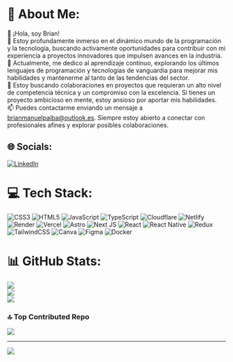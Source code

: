 # 💫 About Me:
👋 ¡Hola, soy Brian!<br>👀 Estoy profundamente inmerso en el dinámico mundo de la programación y la tecnología, buscando activamente oportunidades para contribuir con mi experiencia a proyectos innovadores que impulsen avances en la industria.<br>🌱 Actualmente, me dedico al aprendizaje continuo, explorando los últimos lenguajes de programación y tecnologías de vanguardia para mejorar mis habilidades y mantenerme al tanto de las tendencias del sector.<br>💞️ Estoy buscando colaboraciones en proyectos que requieran un alto nivel de competencia técnica y un compromiso con la excelencia. Si tienes un proyecto ambicioso en mente, estoy ansioso por aportar mis habilidades.<br>📫 Puedes contactarme enviando un mensaje a brianmanuelpaiba@outlook.es. Siempre estoy abierto a conectar con profesionales afines y explorar posibles colaboraciones.


## 🌐 Socials:
[![LinkedIn](https://img.shields.io/badge/LinkedIn-%230077B5.svg?logo=linkedin&logoColor=white)](https://linkedin.com/in/brian-m-paiba) 

# 💻 Tech Stack:
![CSS3](https://img.shields.io/badge/css3-%231572B6.svg?style=flat&logo=css3&logoColor=white) ![HTML5](https://img.shields.io/badge/html5-%23E34F26.svg?style=flat&logo=html5&logoColor=white) ![JavaScript](https://img.shields.io/badge/javascript-%23323330.svg?style=flat&logo=javascript&logoColor=%23F7DF1E) ![TypeScript](https://img.shields.io/badge/typescript-%23007ACC.svg?style=flat&logo=typescript&logoColor=white) ![Cloudflare](https://img.shields.io/badge/Cloudflare-F38020?style=flat&logo=Cloudflare&logoColor=white) ![Netlify](https://img.shields.io/badge/netlify-%23000000.svg?style=flat&logo=netlify&logoColor=#00C7B7) ![Render](https://img.shields.io/badge/Render-%46E3B7.svg?style=flat&logo=render&logoColor=white) ![Vercel](https://img.shields.io/badge/vercel-%23000000.svg?style=flat&logo=vercel&logoColor=white) ![Astro](https://img.shields.io/badge/astro-%232C2052.svg?style=flat&logo=astro&logoColor=white) ![Next JS](https://img.shields.io/badge/Next-black?style=flat&logo=next.js&logoColor=white) ![React](https://img.shields.io/badge/react-%2320232a.svg?style=flat&logo=react&logoColor=%2361DAFB) ![React Native](https://img.shields.io/badge/react_native-%2320232a.svg?style=flat&logo=react&logoColor=%2361DAFB) ![Redux](https://img.shields.io/badge/redux-%23593d88.svg?style=flat&logo=redux&logoColor=white) ![TailwindCSS](https://img.shields.io/badge/tailwindcss-%2338B2AC.svg?style=flat&logo=tailwind-css&logoColor=white) ![Canva](https://img.shields.io/badge/Canva-%2300C4CC.svg?style=flat&logo=Canva&logoColor=white) ![Figma](https://img.shields.io/badge/figma-%23F24E1E.svg?style=flat&logo=figma&logoColor=white) ![Docker](https://img.shields.io/badge/docker-%230db7ed.svg?style=flat&logo=docker&logoColor=white)
# 📊 GitHub Stats:
![](https://github-readme-stats.vercel.app/api?username=BMPaiba&theme=default&hide_border=false&include_all_commits=true&count_private=true)<br/>
![](https://github-readme-streak-stats.herokuapp.com/?user=BMPaiba&theme=default&hide_border=false)<br/>
![](https://github-readme-stats.vercel.app/api/top-langs/?username=BMPaiba&theme=default&hide_border=false&include_all_commits=true&count_private=true&layout=compact)

### 🔝 Top Contributed Repo
![](https://github-contributor-stats.vercel.app/api?username=BMPaiba&limit=5&theme=dark&combine_all_yearly_contributions=true)

---
[![](https://visitcount.itsvg.in/api?id=BMPaiba&icon=1&color=3)](https://visitcount.itsvg.in)

<!-- Proudly created with GPRM ( https://gprm.itsvg.in ) -->
